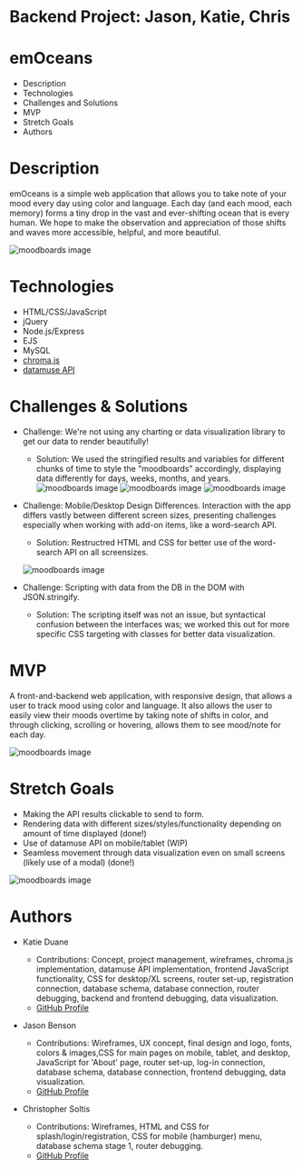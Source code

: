 # Backend Project: Jason, Katie, Chris

# emOceans

* Description
* Technologies
* Challenges and Solutions
* MVP
* Stretch Goals
* Authors

# Description
emOceans is a simple web application that allows you to take note of your mood every day using color and language. Each day (and each mood, each memory) forms a tiny drop in the vast and ever-shifting ocean that is every human. We hope to make the observation and appreciation of those shifts and waves more accessible, helpful, and more beautiful.

![moodboards image](_screenshots/moodboards_year.png)

# Technologies
- HTML/CSS/JavaScript
- jQuery
- Node.js/Express
- EJS
- MySQL
- [chroma.js](https://gka.github.io/chroma.js/)
- [datamuse API](https://www.datamuse.com/api/)

# Challenges & Solutions
- Challenge: We're not using any charting or data visualization library to get our
data to render beautifully!
    - Solution: We used the stringified results and variables for different chunks of time to style the "moodboards" accordingly, displaying data differently for days, weeks, months, and years.
    ![moodboards image](_screenshots/moodboards_latest.png)
    ![moodboards image](_screenshots/moodboards_modal2.png)
    ![moodboards image](_screenshots/moodboards_modal3.png)

- Challenge: Mobile/Desktop Design Differences. Interaction with the app differs vastly between different screen sizes, presenting challenges especially when working with add-on items, like a word-search API.
    - Solution: Restructred HTML and CSS for better use of the word-search API on all screensizes.

    ![moodboards image](_screenshots/create2.png)

- Challenge: Scripting with data from the DB in the DOM with JSON.stringify.
    - Solution: The scripting itself was not an issue, but syntactical confusion between the interfaces was; we worked this out for more specific CSS targeting with classes for better data visualization.  

# MVP
A front-and-backend web application, with responsive design, that allows a user to track mood using color and language. It also allows the user to easily view their moods overtime by taking note of shifts in color, and through clicking, scrolling or hovering, allows them to see mood/note for each day.

![moodboards image](_screenshots/create1.png)

# Stretch Goals
- Making the API results clickable to send to form.
- Rendering data with different sizes/styles/functionality depending on amount of time displayed (done!)
- Use of datamuse API on mobile/tablet (WIP)
- Seamless movement through data visualization even on small screens (likely use of a modal) (done!)

![moodboards image](_screenshots/about.png)

# Authors
- Katie Duane
  - Contributions: Concept, project management, wireframes, chroma.js implementation, datamuse API implementation, frontend JavaScript functionality, CSS for desktop/XL screens, router set-up, registration connection, database schema, database connection, router debugging, backend and frontend debugging, data visualization.
  - [GitHub Profile](https://github.com/katiejduane)

- Jason Benson
  - Contributions: Wireframes, UX concept, final design and logo, fonts, colors & images,CSS for main pages on mobile, tablet, and desktop, JavaScript for 'About' page, router set-up, log-in connection, database schema, database connection, frontend debugging, data visualization.
  - [GitHub Profile](https://github.com/jasonpbenson)

- Christopher Soltis
  - Contributions: Wireframes, HTML and CSS for splash/login/registration, CSS for mobile (hamburger) menu, database schema stage 1, router debugging.
  - [GitHub Profile](https://github.com/cdsalty)

  